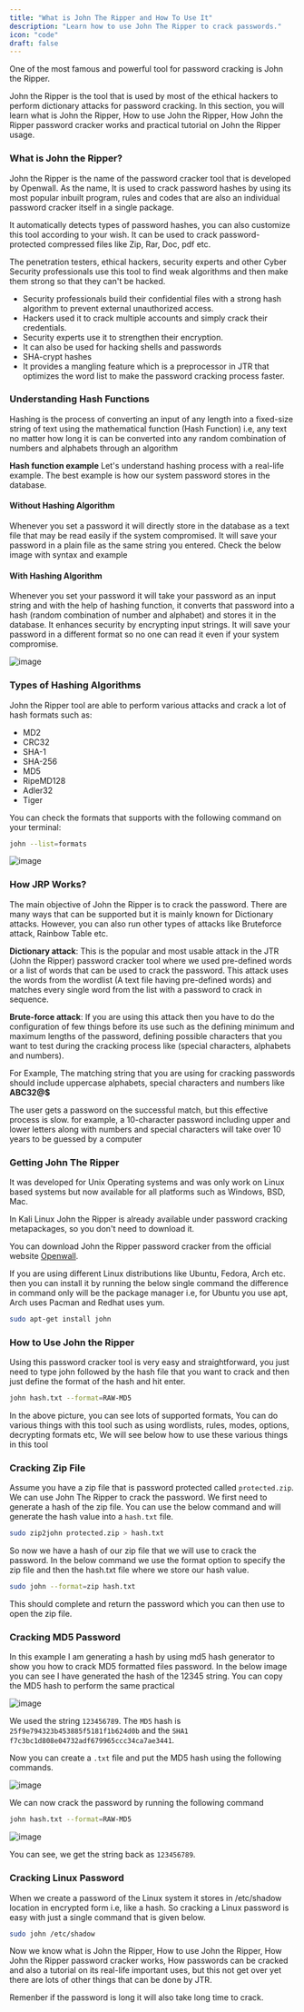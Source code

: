 ```yaml
---
title: "What is John The Ripper and How To Use It"
description: "Learn how to use John The Ripper to crack passwords."
icon: "code"
draft: false
---
```


One of the most famous and powerful tool for password cracking is John the Ripper.

John the Ripper is the tool that is used by most of the ethical hackers to perform dictionary attacks for password cracking. In this section, you will learn what is John the Ripper, How to use John the Ripper, How John the Ripper password cracker works and practical tutorial on John the Ripper usage.

### What is John the Ripper?
John the Ripper is the name of the password cracker tool that is developed by Openwall. As the name, It is used to crack password hashes by using its most popular inbuilt program, rules and codes that are also an individual password cracker itself in a single package.

It automatically detects types of password hashes, you can also customize this tool according to your wish. It can be used to crack password-protected compressed files like Zip, Rar, Doc, pdf etc.

The penetration testers, ethical hackers, security experts and other Cyber Security professionals use this tool to find weak algorithms and then make them strong so that they can't be hacked. 

- Security professionals build their confidential files with a strong hash algorithm to prevent external unauthorized access.
- Hackers used it to crack multiple accounts and simply crack their credentials.
- Security experts use it to strengthen their encryption.
- It can also be used for hacking shells and passwords
- SHA-crypt hashes
- It provides a mangling feature which is a preprocessor in JTR that optimizes the word list to make the password cracking process faster.

### Understanding Hash Functions
Hashing is the process of converting an input of any length into a fixed-size string of text using the mathematical function (Hash Function) i.e, any text no matter how long it is can be converted into any random combination of numbers and alphabets through an algorithm

<blockquote class="imgur-embed-pub" lang="en" data-id="6PfG5OL" data-context="false" ><a href="//imgur.com/6PfG5OL"></a></blockquote><script async src="//s.imgur.com/min/embed.js" charset="utf-8"></script>

**Hash function example**
Let's understand hashing process with a real-life example. The best example is how our system password stores in the database.

#### Without Hashing Algorithm
Whenever you set a password it will directly store in the database as a text file that may be read easily if the system compromised. It will save your password in a plain file as the same string you entered. Check the below image with syntax and example

<blockquote class="imgur-embed-pub" lang="en" data-id="kNAX7aG" data-context="false" ><a href="//imgur.com/kNAX7aG"></a></blockquote><script async src="//s.imgur.com/min/embed.js" charset="utf-8"></script>

#### With Hashing Algorithm
Whenever you set your password it will take your password as an input string and with the help of hashing function, it converts that password into a hash (random combination of number and alphabet) and stores it in the database. It enhances security by encrypting input strings. It will save your password in a different format so no one can read it even if your system compromise.

<a target='_blank'><img src='https://i.postimg.cc/SxRkBwz9/image.png' border='0' alt='image'/></a>

<blockquote class="imgur-embed-pub" lang="en" data-id="NArjGgR" data-context="false" ><a href="//imgur.com/NArjGgR"></a></blockquote><script async src="//s.imgur.com/min/embed.js" charset="utf-8"></script>

### Types of Hashing Algorithms
John the Ripper tool are able to perform various attacks and crack a lot of hash formats such as:
- MD2
- CRC32
- SHA-1
- SHA-256
- MD5
- RipeMD128
- Adler32
- Tiger

You can check the formats that supports with the following command on your terminal:

```sh
john --list=formats
```
<a target='_blank'><img src='https://i.postimg.cc/JnHzXSQJ/image.png' border='0' alt='image'/></a>

### How JRP Works?
The main objective of John the Ripper is to crack the password. There are many ways that can be supported but it is mainly known for Dictionary attacks. However, you can also run other types of attacks like Bruteforce attack, Rainbow Table etc.

**Dictionary attack**: This is the popular and most usable attack in the JTR (John the Ripper) password cracker tool where we used pre-defined words or a list of words that can be used to crack the password. This attack uses the words from the wordlist (A text file having pre-defined words) and matches every single word from the list with a password to crack in sequence. 

**Brute-force attack**: If you are using this attack then you have to do the configuration of few things before its use such as the defining minimum and maximum lengths of the password, defining possible characters that you want to test during the cracking process like (special characters, alphabets and numbers).

For Example, The matching string that you are using for cracking passwords should include uppercase alphabets, special characters and numbers like **ABC32@$**

The user gets a password on the successful match, but this effective process is slow. for example, a 10-character password including upper and lower letters along with numbers and special characters will take over 10 years to be guessed by a computer

### Getting John The Ripper

It was developed for Unix Operating systems and was only work on Linux based systems but now available for all platforms such as Windows, BSD, Mac.

In Kali Linux John the Ripper is already available under password cracking metapackages, so you don't need to download it.

You can download John the Ripper password cracker from the official website [Openwall](https://www.openwall.com/john/).

If you are using different Linux distributions like Ubuntu, Fedora, Arch etc. then you can install it by running the below single command the difference in command only will be the package manager i.e, for Ubuntu you use apt, Arch uses Pacman and Redhat uses yum.

```sh
sudo apt-get install john
```

### How to Use John the Ripper
Using this password cracker tool is very easy and straightforward, you just need to type john followed by the hash file that you want to crack and then just define the format of the hash and hit enter.

```sh
john hash.txt --format=RAW-MD5
```

In the above picture, you can see lots of supported formats, You can do various things with this tool such as using wordlists, rules, modes, options, decrypting formats etc, We will see below how to use these various things in this tool

### Cracking Zip File

Assume you have a zip file that is password protected called `protected.zip`. We can use John The Ripper to crack the password. We first need to generate a hash of the zip file. You can use the below command and will generate the hash value into a `hash.txt` file.

```sh
sudo zip2john protected.zip > hash.txt
```
So now we have a hash of our zip file that we will use to crack the password. In the below command we use the format option to specify the zip file and then the hash.txt file where we store our hash value.

```sh
sudo john --format=zip hash.txt
```

This should complete and return the password which you can then use to open the zip file.

### Cracking MD5 Password
In this example I am generating a hash by using md5 hash generator to show you how to crack MD5 formatted files password. In the below image you can see I have generated the hash of the 12345 string. You can copy the MD5 hash to perform the same practical

<a target='_blank'><img src='https://i.postimg.cc/ZKxK686f/image.png' border='0' alt='image'/></a>

We used the string `123456789`. The `MD5` hash is `25f9e794323b453885f5181f1b624d0b` and the `SHA1` `f7c3bc1d808e04732adf679965ccc34ca7ae3441`.

Now you can create a `.txt` file and put the MD5 hash using the following commands.

<a target='_blank'><img src='https://i.postimg.cc/SKJS0H35/image.png' border='0' alt='image'/></a>

We can now crack the password by running the following command
```sh
john hash.txt --format=RAW-MD5
```

<a target='_blank'><img src='https://i.postimg.cc/brH8HPSG/image.png' border='0' alt='image'/></a>

You can see, we get the string back as `123456789`.

### Cracking Linux Password
When we create a password of the Linux system it stores in /etc/shadow location in encrypted form i.e, like a hash. So cracking a Linux password is easy with just a single command that is given below.

```sh
sudo john /etc/shadow
```

Now we know what is John the Ripper, How to use John the Ripper, How John the Ripper password cracker works, How passwords can be cracked and also a tutorial on its real-life important uses, but this not get over yet there are lots of other things that can be done by JTR.

Remenber if the password is long it will also take long time to crack.